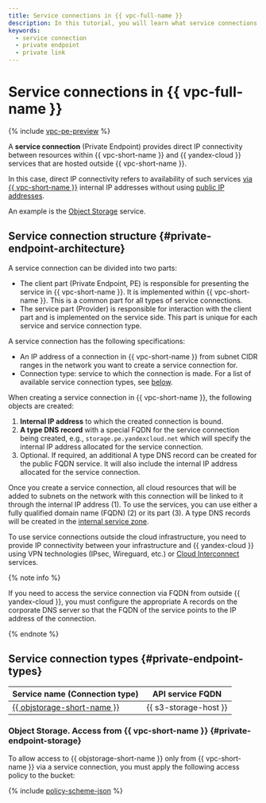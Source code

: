 ```yaml
---
title: Service connections in {{ vpc-full-name }}
description: In this tutorial, you will learn what service connections (Private Endpoints) are used in {{ vpc-full-name }}.
keywords:
  - service connection
  - private endpoint
  - private link
---
```


# Service connections in {{ vpc-full-name }}

{% include [vpc-pe-preview](../../_includes/vpc/pe-preview.md) %}

A **service connection** (Private Endpoint) provides direct IP connectivity between resources within {{ vpc-short-name }} and {{ yandex-cloud }} services that are hosted outside {{ vpc-short-name }}. 

In this case, direct IP connectivity refers to availability of such services [via {{ vpc-short-name }}](./address.md#internal-addresses) internal IP addresses without using [public IP addresses](address.md#public-addresses).

An example is the [Object Storage](../../storage/) service. 

## Service connection structure {#private-endpoint-architecture}

A service connection can be divided into two parts:

* The client part (Private Endpoint, PE) is responsible for presenting the service in {{ vpc-short-name }}. It is implemented within {{ vpc-short-name }}. This is a common part for all types of service connections.
* The service part (Provider) is responsible for interaction with the client part and is implemented on the service side. This part is unique for each service and service connection type.

A service connection has the following specifications:

* An IP address of a connection in {{ vpc-short-name }} from subnet CIDR ranges in the network you want to create a service connection for.
* Connection type: service to which the connection is made. For a list of available service connection types, see [below](#private-endpoint-types).

When creating a service connection in {{ vpc-short-name }}, the following objects are created:

1. **Internal IP address** to which the created connection is bound.
1. **A type DNS record** with a special FQDN for the service connection being created, e.g., `storage.pe.yandexcloud.net` which will specify the internal IP address allocated for the service connection.
1. Optional. If required, an additional A type DNS record can be created for the public FQDN service. It will also include the internal IP address allocated for the service connection.

Once you create a service connection, all cloud resources that will be added to subnets on the network with this connection will be linked to it through the internal IP address (1). To use the services, you can use either a fully qualified domain name (FQDN) (2) or its part (3). A type DNS records will be created in the [internal service zone](../../dns/concepts/dns-zone.md#service-zones).

To use service connections outside the cloud infrastructure, you need to provide IP connectivity between your infrastructure and {{ yandex-cloud }} using VPN technologies (IPsec, Wireguard, etc.) or [Cloud Interconnect](../../interconnect/) services.

{% note info %}

If you need to access the service connection via FQDN from outside {{ yandex-cloud }}, you must configure the appropriate A records on the corporate DNS server so that the FQDN of the service points to the IP address of the connection.

{% endnote %}

## Service connection types {#private-endpoint-types}

| Service name (Connection type) | API service FQDN |
| --- | --- |
| [{{ objstorage-short-name }}](../../storage/) | {{ s3-storage-host }} |


### Object Storage. Access from {{ vpc-short-name }} {#private-endpoint-storage}

To allow access to {{ objstorage-short-name }} only from {{ vpc-short-name }} via a service connection, you must apply the following access policy to the bucket:

{% include [policy-scheme-json](../../_includes/vpc/policy-scheme-json.md) %}
